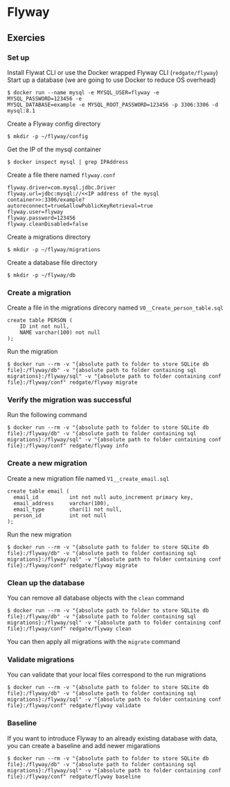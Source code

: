 # Flyway

## Exercies

### Set up

Install Flywat CLI or use the Docker wrapped Flyway CLI (`redgate/flyway`)
Start up a database (we are going to use Docker to reduce OS overhead)

```
$ docker run --name mysql -e MYSQL_USER=flyway -e MYSQL_PASSWORD=123456 -e
MYSQL_DATABASE=example -e MYSQL_ROOT_PASSWORD=123456 -p 3306:3306 -d mysql:8.1
```

Create a Flyway config directory

```
$ mkdir -p ~/flyway/config
```

Get the IP of the mysql container

```
$ docker inspect mysql | grep IPAddress
```

Create a file there named `flyway.conf`

```
flyway.driver=com.mysql.jdbc.Driver
flyway.url=jdbc:mysql://<<IP address of the mysql
container>>:3306/example?autoreconnect=true&allowPublicKeyRetrieval=true
flyway.user=flyway
flyway.password=123456
flyway.cleanDisabled=false
```

Create a migrations directory

```
$ mkdir -p ~/flyway/migrations
```

Create a database file directory

```
$ mkdir -p ~/flyway/db
```

### Create a migration

Create a file in the migrations direcory named `V0__Create_person_table.sql`

```
create table PERSON (
    ID int not null,
    NAME varchar(100) not null
);
```

Run the migration

```
$ docker run --rm -v "{absolute path to folder to store SQLite db
file}:/flyway/db" -v "{absolute path to folder containing sql
migrations}:/flyway/sql" -v "{absolute path to folder containing conf
file}:/flyway/conf" redgate/flyway migrate
```

### Verify the migration was successful

Run the following command

```
$ docker run --rm -v "{absolute path to folder to store SQLite db
file}:/flyway/db" -v "{absolute path to folder containing sql
migrations}:/flyway/sql" -v "{absolute path to folder containing conf
file}:/flyway/conf" redgate/flyway info
```

### Create a new migration

Create a new migration file named `V1__create_email.sql`

```
create table email (
  email_id          int not null auto_increment primary key,
  email_address     varchar(100),
  email_type        char(1) not null,
  person_id         int not null
);
```

Run the new migration

```
$ docker run --rm -v "{absolute path to folder to store SQLite db
file}:/flyway/db" -v "{absolute path to folder containing sql
migrations}:/flyway/sql" -v "{absolute path to folder containing conf
file}:/flyway/conf" redgate/flyway migrate
```

### Clean up the database

You can remove all database objects with the `clean` command

```
$ docker run --rm -v "{absolute path to folder to store SQLite db
file}:/flyway/db" -v "{absolute path to folder containing sql
migrations}:/flyway/sql" -v "{absolute path to folder containing conf
file}:/flyway/conf" redgate/flyway clean
```

You can then apply all migrations with the `migrate` command

### Validate migrations

You can validate that your local files correspond to the run migrations

```
$ docker run --rm -v "{absolute path to folder to store SQLite db
file}:/flyway/db" -v "{absolute path to folder containing sql
migrations}:/flyway/sql" -v "{absolute path to folder containing conf
file}:/flyway/conf" redgate/flyway validate
```

### Baseline

If you want to introduce Flyway to an already existing database with data, you
can create a baseline and add newer migarations

```
$ docker run --rm -v "{absolute path to folder to store SQLite db
file}:/flyway/db" -v "{absolute path to folder containing sql
migrations}:/flyway/sql" -v "{absolute path to folder containing conf
file}:/flyway/conf" redgate/flyway baseline
```

